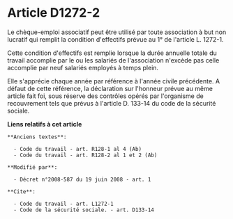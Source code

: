 # Article D1272-2

Le chèque-emploi associatif peut être utilisé par toute association à but non lucratif qui remplit la condition d'effectifs
prévue au 1° de l'article L. 1272-1. 

Cette condition d'effectifs est remplie lorsque la durée annuelle totale du travail accomplie par le ou les salariés de
l'association n'excède pas celle accomplie par neuf salariés employés à temps plein. 

Elle s'apprécie chaque année par référence à l'année civile précédente. A défaut de cette référence, la déclaration sur
l'honneur prévue au même article fait foi, sous réserve des contrôles opérés par l'organisme de recouvrement tels que prévus
à l'article D. 133-14 du code de la sécurité sociale.

**Liens relatifs à cet article**

	**Anciens textes**:

	  - Code du travail - art. R128-1 al 4 (Ab)
	  - Code du travail - art. R128-2 al 1 et 2 (Ab)

	**Modifié par**:

	  - Décret n°2008-587 du 19 juin 2008 - art. 1

	**Cite**:

	  - Code du travail - art. L1272-1
	  - Code de la sécurité sociale. - art. D133-14
